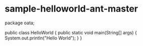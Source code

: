 # sample-helloworld-ant-master
package oata;

public class HelloWorld {
    public static void main(String[] args) {
        System.out.println("Hello World");
    }
}
